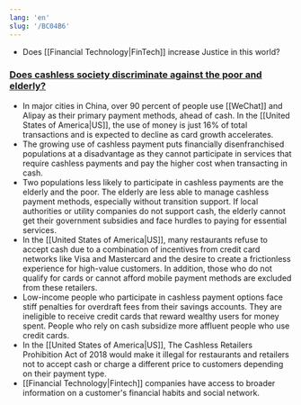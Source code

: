 ```yaml
---
lang: 'en'
slug: '/BC04B6'
---
```


- Does [[Financial Technology|FinTech]] increase Justice in this world?

### [Does cashless society discriminate against the poor and elderly?](https://blogs.ischool.berkeley.edu/w231/2019/10/14/does-cashless-society-discriminate-against-the-poor-and-elderly/)

- In major cities in China, over 90 percent of people use [[WeChat]] and Alipay as their primary payment methods, ahead of cash. In the [[United States of America|US]], the use of money is just 16% of total transactions and is expected to decline as card growth accelerates.
- The growing use of cashless payment puts financially disenfranchised populations at a disadvantage as they cannot participate in services that require cashless payments and pay the higher cost when transacting in cash.
- Two populations less likely to participate in cashless payments are the elderly and the poor. The elderly are less able to manage cashless payment methods, especially without transition support. If local authorities or utility companies do not support cash, the elderly cannot get their government subsidies and face hurdles to paying for essential services.
- In the [[United States of America|US]], many restaurants refuse to accept cash due to a combination of incentives from credit card networks like Visa and Mastercard and the desire to create a frictionless experience for high-value customers. In addition, those who do not qualify for cards or cannot afford mobile payment methods are excluded from these retailers.
- Low-income people who participate in cashless payment options face stiff penalties for overdraft fees from their savings accounts. They are ineligible to receive credit cards that reward wealthy users for money spent. People who rely on cash subsidize more affluent people who use credit cards.
- In the [[United States of America|US]], The Cashless Retailers Prohibition Act of 2018 would make it illegal for restaurants and retailers not to accept cash or charge a different price to customers depending on their payment type.
- [[Financial Technology|Fintech]] companies have access to broader information on a customer's financial habits and social network.
